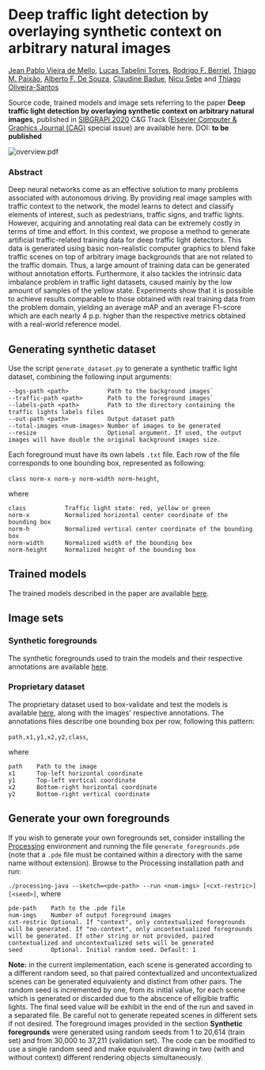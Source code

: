 # Deep traffic light detection by overlaying synthetic context on arbitrary natural images
[Jean Pablo Vieira de Mello](https://github.com/Jpvmello), [Lucas Tabelini Torres](https://github.com/lucastabelini), [Rodrigo F. Berriel](http://rodrigoberriel.com/), [Thiago M. Paixão](https://sites.google.com/view/thiagopx), [Alberto F. De Souza](https://inf.ufes.br/~alberto), [Claudine Badue](https://www.inf.ufes.br/~claudine/), [Nicu Sebe](http://disi.unitn.it/~sebe/) and [Thiago Oliveira-Santos](https://www.inf.ufes.br/~todsantos/home)

Source code, trained models and image sets referring to the paper **Deep traffic light detection by overlaying synthetic context on arbitrary natural images**, published in [SIBGRAPI 2020](https://sibgrapi2020.cin.ufpe.br) C&G Track ([Elsevier Computer & Graphics Journal (CAG)](http://www.journals.elsevier.com/computers-and-graphics/) special issue) are available here.
DOI: **to be published**

![overview.pdf](https://drive.google.com/file/d/1RGy71CHkPq2d-xf5AMmLFueGfRqvSW9p/view?usp=sharing)

### Abstract

Deep neural networks come as an effective solution to many problems associated with autonomous driving. By providing real image samples with traffic context to the network, the model learns to detect and classify elements of interest, such as pedestrians, traffic signs, and traffic lights. However, acquiring and annotating real data can be extremely costly in terms of time and effort. In this context, we propose a method to generate artificial traffic-related training data for deep traffic light detectors. This data is generated using basic non-realistic computer graphics to blend fake traffic scenes on top of arbitrary image backgrounds that are not related to the traffic domain. Thus, a large amount of training data can be generated without annotation efforts. Furthermore, it also tackles the intrinsic data imbalance problem in traffic light datasets, caused mainly by the low amount of samples of the yellow state. Experiments show that it is possible to achieve results comparable to those obtained with real training data from the problem domain, yielding an average mAP and an average F1-score which are each nearly 4 p.p. higher than the respective metrics obtained with a real-world reference model.

## Generating synthetic dataset

Use the script `generate_dataset.py` to generate a synthetic traffic light dataset, combining the following input arguments:

```
--bgs-path <path>           Path to the background images`
--traffic-path <path>       Path to the foreground images`
--labels-path <path>        Path to the directory containing the traffic lights labels files
--out-path <path>           Output dataset path
--total-images <num-images> Number of images to be generated
--resize                    Optional argument. If used, the output images will have double the original background images size.
```

Each foreground must have its own labels `.txt` file. Each row of the file corresponds to one bounding box, represented as following:

`class norm-x norm-y norm-width norm-height`,

where

```
class           Traffic light state: red, yellow or green
norm-x          Normalized horizontal center coordinate of the bounding box
norm-h          Normalized vertical center coordinate of the bounding box
norm-width      Normalized width of the bounding box
norm-height     Normalized height of the bounding box
```

## Trained models

The trained models described in the paper are available [here](https://drive.google.com/drive/folders/1QaEAnz3QVVn1jULjRXHPT6HKmem5NILq).

## Image sets

### Synthetic foregrounds

The synthetic foregrounds used to train the models and their respective annotations are available [here](https://drive.google.com/drive/folders/1pX9GUUyu_idc42iWstj9dSUXOhk7ziHl).

### Proprietary dataset

The proprietary dataset used to box-validate and test the models is available [here](https://drive.google.com/drive/folders/1iATG5suB9bHnFi9x6XaWtjG-uzwsJ8kb), along with the images' respective annotations. The annotations files describe one bounding box per row, following this pattern:

`path,x1,y1,x2,y2,class`,

where

```
path    Path to the image
x1      Top-left horizontal coordinate
y1      Top-left vertical coordinate
x2      Bottom-right horizontal coordinate
y2      Bottom-right vertical coordinate
```
## Generate your own foregrounds

If you wish to generate your own foregrounds set, consider installing the [Processing](https://processing.org/) environment and running the file `generate_foregrounds.pde` (note that a `.pde` file must be contained within a directory with the same name without extension). Browse to the Processing installation path and run:

`./processing-java --sketch=<pde-path> --run <num-imgs> [<cxt-restric>] [<seed>]`, where

```
pde-path    Path to the .pde file
num-imgs    Number of output foreground images
cxt-restric Optional. If "context", only contextualized foregrounds will be generated. If "no-context", only uncontextualized foregrounds will be generated. If other string or not provided, paired contextualized and uncontextualized sets will be generated
seed        Optional. Initial random seed. Default: 1
```
**Note:** in the current implementation, each scene is generated according to a different random seed, so that paired contextualized and uncontextualized scenes can be generated equivalenty and distinct from other pairs. The random seed is incremented by one, from its initial value, for each scene which is generated or discarded due to the abscence of elligible traffic lights. The final seed value will be exhibit in the end of the run and saved in a separated file. Be careful not to generate repeated scenes in different sets if not desired. The foreground images provided in the section **Synthetic foregrounds** were generated using random seeds from 1 to 20,614 (train set) and from 30,000 to 37,211 (validation set). The code can be modified to use a single random seed and make equivalent drawing in two (with and without context) different rendering objects simultaneously.
